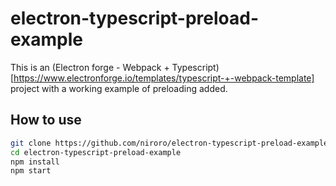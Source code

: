 # electron-typescript-preload-example

This is an (Electron forge - Webpack + Typescript)[https://www.electronforge.io/templates/typescript-+-webpack-template] project with a working example of preloading added.

## How to use
```bash
git clone https://github.com/niroro/electron-typescript-preload-example
cd electron-typescript-preload-example
npm install
npm start
```
